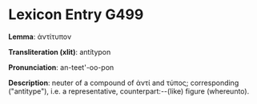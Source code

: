 # Lexicon Entry G499

**Lemma**: ἀντίτυπον

**Transliteration (xlit)**: antítypon

**Pronunciation**: an-teet'-oo-pon

**Description**:
neuter of a compound of ἀντί and τύπος; corresponding ("antitype"), i.e. a representative, counterpart:--(like) figure (whereunto).
